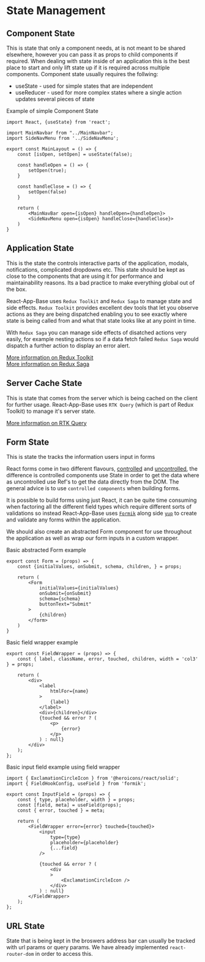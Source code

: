 # State Management

## Component State

This is state that only a component needs, at is not meant to be shared elsewhere, however you can pass it as props to child components if required. When dealing with state inside of an application this is the best place to start and only lift state up if it is required across multiple components. Component state usually requires the follwing:

-   useState - used for simple states that are independent
-   useReducer - used for more complex states where a single action updates several pieces of state

Example of simple Component State

```
import React, {useState} from 'react';

import MainNavbar from "../MainNavbar";
import SideNavMenu from '../SideNavMenu';

export const MainLayout = () => {
    const [isOpen, setOpen] = useState(false);

    const handleOpen = () => {
        setOpen(true);
    }

    const handleClose = () => {
        setOpen(false)
    }

    return (
        <MainNavBar open={isOpen} handleOpen={handleOpen}>
        <SideNavMenu open={isOpen} handleClose={handleClose}>
    )
}
```

## Application State

This is the state the controls interactive parts of the application, modals, notifications, complicated dropdowns etc. This state should be kept as close to the components that are using it for performance and maintainability reasons. Its a bad practice to make everything global out of the box.

React-App-Base uses `Redux Toolkit` and `Redux Saga` to manage state and side effects. `Redux Toolkit` provides excellent dev tools that let you observe actions as they are being dispatched enabling you to see exactly where state is being called from and what that state looks like at any point in time.

With `Redux Saga` you can manage side effects of disatched actions very easily, for example nesting actions so if a data fetch failed `Redux Saga` would dispatch a further action to display an error alert.

[More information on Redux Toolkit](https://redux-toolkit.js.org/)\
[More information on Redux Saga](https://redux-saga.js.org/)

## Server Cache State

This is state that comes from the server which is being cached on the client for further usage. React-App-Base uses `RTK Query` (which is part of Redux Toolkit) to manage it's server state.

[More information on RTK Query](https://redux-toolkit.js.org/rtk-query/overview)

## Form State

This is state the tracks the information users input in forms

React forms come in two different flavours, [controlled](https://reactjs.org/docs/forms.html#controlled-components) and [uncontrolled](https://reactjs.org/docs/uncontrolled-components.html), the difference is controlled components use State in order to get the data where as uncontrolled use Ref's to get the data directly from the DOM. The general advice is to use `controlled components` when building forms.

It is possible to build forms using just React, it can be quite time consuming when factoring all the different field types which require different sorts of validations so instead React-App-Base uses [`Formik`](https://formik.org/) along side [`yup`](https://github.com/jquense/yup) to create and validate any forms within the application.

We should also create an abstracted Form component for use throughout the application as well as wrap our form inputs in a custom wrapper.

Basic abstracted Form example

```
export const Form = (props) => {
    const {initialValues, onSubmit, schema, children, } = props;

    return (
        <Form
			initialValues={initialValues}
			onSubmit={onSubmit}
			schema={schema}
			buttonText="Submit"
		>
            {children}
        </form>
    )
}
```

Basic field wrapper example

```
export const FieldWrapper = (props) => {
	const { label, className, error, touched, children, width = 'col3' } = props;

	return (
		<div>
			<label
				htmlFor={name}
			>
				{label}
			</label>
			<div>{children}</div>
			{touched && error ? (
				<p>
					{error}
				</p>
			) : null}
		</div>
	);
};

```

Basic input field example using field wrapper

```
import { ExclamationCircleIcon } from '@heroicons/react/solid';
import { FieldHookConfig, useField } from 'formik';

export const InputField = (props) => {
	const { type, placeholder, width } = props;
	const [field, meta] = useField(props);
	const { error, touched } = meta;

	return (
		<FieldWrapper error={error} touched={touched}>
			<input
				type={type}
				placeholder={placeholder}
				{...field}
			/>

			{touched && error ? (
				<div
				>
					<ExclamationCircleIcon />
				</div>
			) : null}
		</FieldWrapper>
	);
};
```

## URL State

State that is being kept in the broswers address bar can usually be tracked with url params or query params. We have already implemented `react-router-dom` in order to access this.
